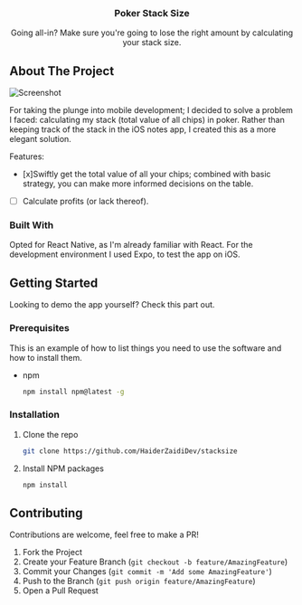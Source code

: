 <!-- PROJECT LOGO -->
<br />
<p align="center">
  <h3 align="center">Poker Stack Size</h3>

  <p align="center">
    Going all-in? Make sure you're going to lose the right amount by calculating your stack size.
  </p>
</p>




<!-- ABOUT THE PROJECT -->
## About The Project

![Screenshot](https://i.imgur.com/5E1FPA4.png)

For taking the plunge into mobile development; I decided to solve a problem I faced: calculating my stack (total value of all chips) in poker. Rather than keeping track of the stack in the iOS notes app, I created this as a more elegant solution.


Features:
- [x]Swiftly get the total value of all your chips; combined with basic strategy, you can make more informed decisions on the table.

- [ ] Calculate profits (or lack thereof).


### Built With
Opted for React Native, as I'm already familiar with React. For the development environment I used Expo, to test the app on iOS.


<!-- GETTING STARTED -->
## Getting Started

Looking to demo the app yourself? Check this part out.

### Prerequisites

This is an example of how to list things you need to use the software and how to install them.
* npm
  ```sh
  npm install npm@latest -g
  ```

### Installation

1. Clone the repo
   ```sh
   git clone https://github.com/HaiderZaidiDev/stacksize
   ```
2. Install NPM packages
   ```sh
   npm install
   ```

<!-- CONTRIBUTING -->
## Contributing

Contributions are welcome, feel free to make a PR!

1. Fork the Project
2. Create your Feature Branch (`git checkout -b feature/AmazingFeature`)
3. Commit your Changes (`git commit -m 'Add some AmazingFeature'`)
4. Push to the Branch (`git push origin feature/AmazingFeature`)
5. Open a Pull Request
